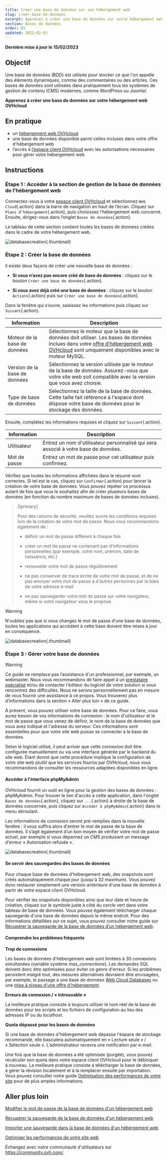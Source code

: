 ```yaml
---
title: Créer une base de données sur son hébergement web
slug: creer-base-de-donnees
excerpt: Apprenez à créer une base de données sur votre hébergement web OVHcloud
section: Bases de données
order: 01
updated: 2022-02-03
---
```



**Dernière mise à jour le 15/02/2023**

## Objectif

Une base de données (BDD) est utilisée pour stocker ce que l'on appelle des éléments dynamiques, comme des commentaires ou des articles. Ces bases de données sont utilisées dans pratiquement tous les systèmes de gestion de contenu (CMS) modernes, comme WordPress ou Joomla!.

**Apprenez à créer une base de données sur votre hébergement web OVHcloud**

## En pratique

- un [hébergement web OVHcloud](https://www.ovhcloud.com/fr/web-hosting/)
- une base de données disponible parmi celles incluses dans votre offre d'hébergement web
- l’accès à [l’espace client OVHcloud](https://www.ovh.com/auth/?action=gotomanager&from=https://www.ovh.com/fr/&ovhSubsidiary=fr) avec les autorisations nécessaires pour gérer votre hébergement web

## Instructions

### Étape 1 : Accéder à la section de gestion de la base de données de l'hébergement web

Connectez-vous à votre [espace client OVHcloud](https://www.ovh.com/auth/?action=gotomanager&from=https://www.ovh.com/fr/&ovhSubsidiary=fr) et sélectionnez `Web Cloud`{.action} dans la barre de navigation en haut de l’écran. Cliquez sur `Plans d’hébergement`{.action}, puis choisissez l’hébergement web concerné. Ensuite, dirigez-vous dans l’onglet `Bases de données`{.action}.

Le tableau de cette section contient toutes les bases de données créées dans le cadre de votre hébergement web.

![databasecreation](images/database-creation-step1.png){.thumbnail}

### Étape 2 : Créer la base de données

Il existe deux façons de créer une nouvelle base de données :

- **Si vous n’avez pas encore créé de base de données** : cliquez sur le bouton `Créer une base de données`{.action}.

- **Si vous avez déjà créé une base de données** : cliquez sur le bouton `Actions`{.action} puis sur `Créer une base de données`{.action}.

Dans la fenêtre qui s’ouvre, saisissez les informations puis cliquez sur `Suivant`{.action}.

|Information|Description|  
|---|---|  
|Moteur de la base de données|Sélectionnez le moteur que la base de données doit utiliser. Les bases de données inclues dans votre [offre d’hébergement web OVHcloud](https://www.ovhcloud.com/fr/web-hosting/) sont uniquement disponibles avec le moteur MySQL.|  
|Version de la base de données|Sélectionnez la version utilisée par le moteur de la base de données. Assurez-vous que votre site web soit compatible avec la version que vous avez choisie. |  
|Type de base de données|Sélectionnez la taille de la base de données. Cette taille fait référence à l'espace dont dispose votre base de données pour le stockage des données.|   

Ensuite, complétez les informations requises et cliquez sur `Suivant`{.action}.

|Information|Description|   
|---|---|   
|Utilisateur|Entrez un nom d'utilisateur personnalisé qui sera associé à votre base de données.|   
|Mot de passe|Entrez un mot de passe pour cet utilisateur puis confirmez.|   

Vérifiez que toutes les informations affichées dans le résumé sont correctes. Si tel est le cas, cliquez sur `Confirmer`{.action} pour lancer la création de votre base de données. Vous pouvez répéter ce processus autant de fois que vous le souhaitez afin de créer plusieurs bases de données (en fonction du nombre maximum de bases de données incluses).

> [!primary]
>
> Pour des raisons de sécurité, veuillez suivre les conditions requises lors de la création de votre mot de passe. Nous vous recommandons également de :
>
> - définir un mot de passe différent à chaque fois
>
> - créer un mot de passe ne contenant pas d’informations personnelles (par exemple, votre nom, prénom, date de naissance, etc.)
>
> - renouveler votre mot de passe régulièrement
>
> - ne pas conserver de trace écrite de votre mot de passe, et de ne pas envoyer votre mot de passe à d'autres personnes par le biais de votre adresse e-mail
>
> - ne pas sauvegarder votre mot de passe sur votre navigateur, même si votre navigateur vous le propose.
>

> [!warning]
>N'oubliez pas que si vous changez le mot de passe d'une base de données, toutes les applications qui accèdent à cette base doivent être mises à jour en conséquence.
>


![databasecreation](images/database-creation-step2.png){.thumbnail}

### Étape 3 : Gérer votre base de données

> [!warning]
>Ce guide ne remplace pas l’assistance d'un professionnel, par exemple, un webmaster. Nous vous recommandons de faire appel à un [prestataire spécialisé](https://partner.ovhcloud.com/fr/) et/ou de contacter l'éditeur du logiciel de votre solution si vous rencontrez des difficultés. Nous ne serons personnellement pas en mesure de vous fournir une assistance à ce propos. Vous trouverez plus d’informations dans la section « Aller plus loin » de ce guide.
>

À présent, vous pouvez utiliser votre base de données. Pour ce faire, vous aurez besoin de vos informations de connexion : le nom d'utilisateur et le mot de passe que vous venez de définir, le nom de la base de données que vous avez indiqué et l'adresse du serveur. Ces informations sont essentielles pour que votre site web puisse se connecter à la base de données.

Selon le logiciel utilisé, il peut arriver que cette connexion doit être configurée manuellement ou via une interface générée par le backend du site web. Étant donné que cette procédure implique la configuration de votre site web plutôt que les services fournis par OVHcloud, nous vous recommandons de consulter les ressources adaptées disponibles en ligne. 

#### Accéder à l’interface phpMyAdmin

OVHcloud fournit un outil en ligne pour la gestion des bases de données : phpMyAdmin. Pour trouver le lien d'accès à cette application, dans l'onglet `Bases de données`{.action}, cliquez sur `...`{.action} à droite de la base de données concernée, puis cliquez sur `Accéder à phpMyAdmin`{.action} dans le menu déroulant.

Les informations de connexion seront pré-remplies dans la nouvelle fenêtre ; il vous suffira alors d'entrer le mot de passe de la base de données. Il s’agit également d’un bon moyen de vérifier votre mot de passe actuel, par exemple si vous dépannez un CMS produisant un message d'erreur « Autorisation refusée ».

![databasecreation](images/database-creation-step3.png){.thumbnail}

#### Se servir des sauvegardes des bases de données

Pour chaque base de données d'hébergement web, des snapshots sont créés automatiquement chaque jour (jusqu'à 32 maximum). Vous pouvez donc restaurer simplement une version antérieure d'une base de données à partir de votre espace client OVHcloud. 

Pour vérifier les snapshots disponibles ainsi que leur date et heure de création, cliquez sur le symbole juste à côté du cercle vert dans votre tableau de base de données. Vous pouvez également télécharger chaque sauvegarde d'une base de données depuis le même endroit. Pour des informations détaillées sur ce sujet, vous pouvez consulter notre guide sur [Récupérer la sauvegarde de la base de données d’un hébergement web](../exportation-bases-donnees/).

#### Comprendre les problèmes fréquents

**Trop de connexions**

Les bases de données d'hébergement web sont limitées à 30 connexions simultanées (variable système *max_connections*). Les demandes SQL doivent donc être optimisées pour éviter ce genre d'erreur. Si les problèmes persistent malgré tout, des mesures alternatives devraient être envisagées, par exemple, le passage à une base de données [Web Cloud Databases](https://www.ovh.com/fr/cloud/cloud-databases/) ou une [mise à niveau d'une offre d'hébergement](https://www.ovhcloud.com/fr/web-hosting/uc-best-web-hosting/). 

**Erreurs de connexion / « introuvable »**

La meilleure pratique consiste à toujours utiliser le nom réel de la base de données pour les scripts et les fichiers de configuration au lieu des adresses IP ou du _localhost_.

**Quota dépassé pour les bases de données**

Si une base de données d'hébergement web dépasse l'espace de stockage recommandé, elle basculera automatiquement en « Lecture seule » / « Sélection seule ». L’administrateur recevra une notification par e-mail.

Une fois que la base de données a été optimisée (purgée), vous pouvez recalculer son quota dans votre espace client OVHcloud pour le débloquer à nouveau. La meilleure pratique consiste à télécharger la base de données, à gérer la révision localement et à la remplacer ensuite par importation. Vous pouvez consulter notre guide [Optimisation des performances de votre site](../optimisation-performances-site/#etape-7-optimisation-de-votre-base-de-donnees) pour de plus amples informations.


## Aller plus loin

[Modifier le mot de passe de la base de données d'un hébergement web](../modifier-mot-de-passe-base-de-donnees/)

[Récupérer la sauvegarde de la base de données d'un hébergement web](../exportation-bases-donnees/)

[Importer une sauvegarde dans la base de données d'un hébergement web](../mutualise-guide-importation-dune-base-de-donnees-mysql/)

[Optimiser les performances de votre site web](../optimisation-performances-site/)

Échangez avec notre communauté d'utilisateurs sur <https://community.ovh.com/>.
